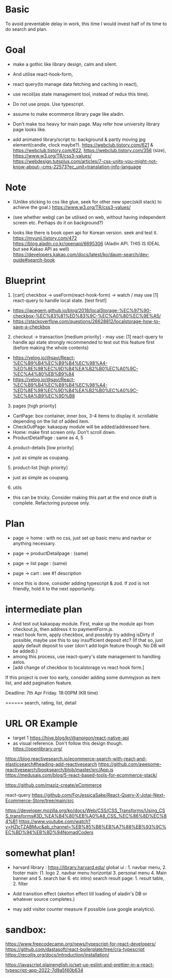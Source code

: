 # Basic
To avoid preventable delay in work, this time I would invest half of its time to do search and plan.
# Goal 
- make a gothic like library design, calm and silent. 
- And utilise react-hook-form, 
- react query(to manage data fetching and caching in react), 
- use recoil(as state management tool, instead of redux this time). 
- Do not use props. Use typescript.
- assume to make ecommerce library page like aladin. 
- Don't make too heavy for main page. May refer how university library page looks like.

- add animated library/script to: background & partly moving jpg element(candle, clock maybe?).
https://webclub.tistory.com/621 & https://webclub.tistory.com/622, https://webclub.tistory.com/356 (size), https://www.w3.org/TR/css3-values/
https://webdesign.tutsplus.com/articles/7-css-units-you-might-not-know-about--cms-22573?ec_unit=translation-info-language


# Note
- (Unlike sticking to css like glue, seek for other new spec(skill stack) to achieve the goal.)
https://www.w3.org/TR/css3-values/

- (see whether webgl can be utilised on web, without having independent screen etc. Perhaps do it on background?)

- looks like there is book open api for Korean version. seek and test it.
https://myunji.tistory.com/472
https://blog.aladin.co.kr/openapi/6695306 (Aladin API. THIS IS IDEAL but see Kakao API as well)
https://developers.kakao.com/docs/latest/ko/daum-search/dev-guide#search-book

# Blueprint
1. [cart] checkbox -> useForm(react-hook-form) -> watch / may use [1] react-query to handle local state. [test first!]
- https://jacegem.github.io/blog/2018/localStorage-%EC%97%90-checkbox-%EC%83%81%ED%83%9C-%EC%A0%80%EC%9E%A5/
- https://stackoverflow.com/questions/26628812/localstorage-how-to-save-a-checkbox

2. checkout -> transaction [medium priority] - may use: [1] react-query to handle api state
strongly recommended to test out this feature first (before making the whole contents)
- https://velog.io/@sayi/React-%EC%B9%B4%EC%B9%B4%EC%98%A4-%ED%8E%98%EC%9D%B4%EA%B2%B0%EC%A0%9C-%EC%A4%80%EB%B9%84
- https://velog.io/@sayi/React-%EC%B9%B4%EC%B9%B4%EC%98%A4-%ED%8E%98%EC%9D%B4%EA%B2%B0%EC%A0%9C-%EC%8A%B9%EC%9D%B8

3. pages [high priority]
- CartPage: box container, inner box, 3-4 items to display it. scrollable depending on the list of added item.
- CheckOutPage: kakaopay module will be added/addressed here.
- Home: make first screen only. Don't scroll down.
- ProductDetailPage : same as 4, 5

4. product-details [low priority]
- just as simple as coupang.

5. product-list [high priority]
- just as simple as coupang.

6. utils
- this can be tricky. Consider making this part at the end once draft is complete. Refactoring purpose only.

# Plan
<!-- Do not apply CSS till whole major features are completed. -->
- page -> home : with no css, just set up basic menu and navbar or anything necessary.
- page -> productDetailpage : (same)
- page -> list page : (same)
- page -> cart : see #1 description

- once this is done, consider adding typescript & zod. If zod is not friendly, hold it to the next opportunity.

# intermediate plan
- And test out kakaopay module. First, make up the module api from checkout.js, then address it to paymentForm.js.
- react hook form, apply checkbox, and possibly try adding isDirty if possible, maybe use this to say insufficient deposit etc? (If that so, just apply default deposit to user (don't add login feature though. No DB will be added).)
- among this process, use react-query's state management to handling axios.
- [add change of checkbox to localstorage vs react hook form.]

If this project is over too early, consider adding some dummyjson as item list, and add pagination feature.

Deadline: 7th Apr Friday. 18:00PM (KR time)

======
search, rating, list, detail

# URL OR Example
- target 1 https://hive.blog/kr/@anpigon/react-native-api
- as visual reference. Don't follow this design though. https://openlibrary.org/

https://blog.reactivesearch.io/ecommerce-search-with-react-and-elasticsearch#heading-add-reactivesearch
https://github.com/awesome-reactivesearch/booksearch/blob/master/src/App.js
https://medusajs.com/blog/5-react-based-tools-for-ecommerce-stack/



https://github.com/maziz-create/eCommerce

react-query
https://github.com/ForJessicaSake/React-Query-X-Jotai-Next-Ecommerce-Store/tree/main/src

https://developer.mozilla.org/ko/docs/Web/CSS/CSS_Transforms/Using_CSS_transforms#3D_%EA%B4%80%EB%A0%A8_CSS_%EC%86%8D%EC%84%B1
https://www.youtube.com/watch?v=HZIcTZABMuc&ab_channel=%EB%85%B8%EB%A7%88%EB%93%9C%EC%BD%94%EB%8D%94NomadCoders

# somewhat plan!
- harvard library : https://library.harvard.edu/
global ui : 1. navbar menu, 2. footer 
main: (1. logo 2. navbar menu horizontal 3. personal menu 4. Main banner and 5. search bar 6. etc intro)
search result page: 1. result table, 2. filter

- Add transition effect (skelton effect till loading of aladin's DB or whatever source completes.)
- may add visitor counter measure if possible (use google analytics).

# sandbox:

https://www.freecodecamp.org/news/typescript-for-react-developers/
https://github.com/dastasoft/react-boilerplate/tree/cra-typescript
https://recoiljs.org/docs/introduction/installation/


https://javascript.plainenglish.io/set-up-eslint-and-prettier-in-a-react-typescript-app-2022-7d9a5f40b634